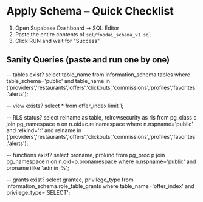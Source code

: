 # Apply Schema – Quick Checklist

1) Open Supabase Dashboard → SQL Editor
2) Paste the entire contents of `sql/foodai_schema_v1.sql`
3) Click RUN and wait for "Success"

## Sanity Queries (paste and run one by one)
-- tables exist?
select table_name from information_schema.tables
 where table_schema='public'
   and table_name in ('providers','restaurants','offers','clickouts','commissions','profiles','favorites','alerts');

-- view exists?
select * from offer_index limit 1;

-- RLS status?
select relname as table, relrowsecurity as rls
from pg_class c join pg_namespace n on n.oid=c.relnamespace
where n.nspname='public' and relkind='r' and relname in
('providers','restaurants','offers','clickouts','commissions','profiles','favorites','alerts');

-- functions exist?
select proname, prokind from pg_proc p join pg_namespace n on n.oid=p.pronamespace
where n.nspname='public' and proname ilike 'admin_%';

-- grants exist?
select grantee, privilege_type from information_schema.role_table_grants
where table_name='offer_index' and privilege_type='SELECT';